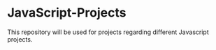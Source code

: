 # JavaScript-Projects
 This repository will be used for projects regarding different Javascript projects.
